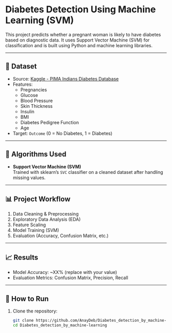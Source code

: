 # Diabetes Detection Using Machine Learning (SVM)

This project predicts whether a pregnant woman is likely to have diabetes based on diagnostic data. It uses Support Vector Machine (SVM) for classification and is built using Python and machine learning libraries.

---

## 📁 Dataset

- Source: [Kaggle - PIMA Indians Diabetes Database](https://www.kaggle.com/datasets/uciml/pima-indians-diabetes-database)
- Features:
  - Pregnancies
  - Glucose
  - Blood Pressure
  - Skin Thickness
  - Insulin
  - BMI
  - Diabetes Pedigree Function
  - Age
- Target: `Outcome` (0 = No Diabetes, 1 = Diabetes)

---

## 🧠 Algorithms Used

- **Support Vector Machine (SVM)**  
  Trained with sklearn’s `SVC` classifier on a cleaned dataset after handling missing values.

---

## 📊 Project Workflow

1. Data Cleaning & Preprocessing
2. Exploratory Data Analysis (EDA)
3. Feature Scaling
4. Model Training (SVM)
5. Evaluation (Accuracy, Confusion Matrix, etc.)

---

## 📈 Results

- Model Accuracy: ~XX% (replace with your value)
- Evaluation Metrics: Confusion Matrix, Precision, Recall

---

## 🚀 How to Run

1. Clone the repository:
   ```bash
   git clone https://github.com/AnayDeb/Diabetes_detection_by_machine-learning.git
   cd Diabetes_detection_by_machine-learning
